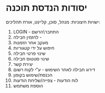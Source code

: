 # יסודות הנדסת תוכנה
ישויות חיצוניות: מנהל, סוכן, קליינט, אורח
תהליכים:
1. LOGIN - התחבר\הרשם
2. להזמין חבילה - 
3. מעקב אחר הזמנות
4. חיפוש על ידי קטגוריות
5. שינוי פרטי חבילה
6. שינוי סטטוס חבילה
7. יצירת קשר
8. דירוג חבילה לאחר השימוש - ע"י לקוח רשום
9. הכנסת/שימוש בקופון 
10. לוח הודעות - צפייה/שליחת הודעות
11. הוספת משתמש
